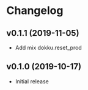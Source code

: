# Changelog

## v0.1.1 (2019-11-05)

* Add mix dokku.reset_prod

## v0.1.0 (2019-10-17)

* Initial release
